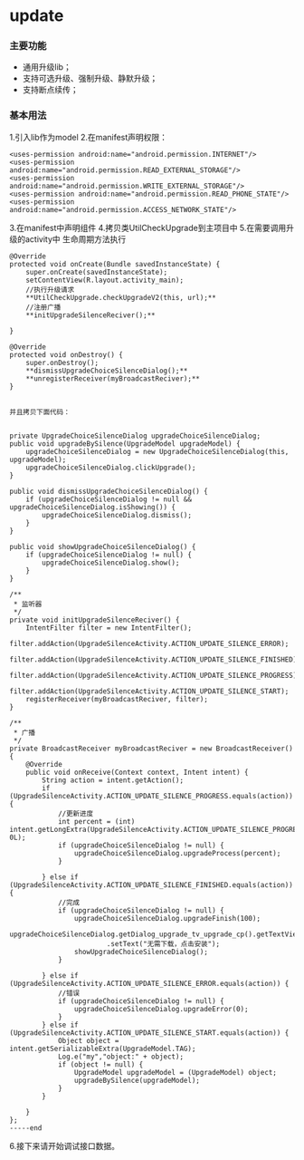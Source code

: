 # update
### 主要功能
- 通用升级lib；
- 支持可选升级、强制升级、静默升级；
- 支持断点续传；
### 基本用法
1.引入lib作为model
2.在manifest声明权限：

    <uses-permission android:name="android.permission.INTERNET"/>
    <uses-permission android:name="android.permission.READ_EXTERNAL_STORAGE"/>
    <uses-permission android:name="android.permission.WRITE_EXTERNAL_STORAGE"/>
    <uses-permission android:name="android.permission.READ_PHONE_STATE"/>
    <uses-permission android:name="android.permission.ACCESS_NETWORK_STATE"/>
3.在manifest中声明组件
        <!--升级组件注册-->
        <activity
            android:name="com.xl.updatelib.UpgradeActivity"
            android:launchMode="singleTask"
            android:screenOrientation="portrait"
            android:theme="@android:style/Theme.Translucent.NoTitleBar"
            android:windowSoftInputMode="stateAlwaysHidden|adjustResize"/>
        <activity
            android:name="com.xl.updatelib.UpgradeSilenceActivity"
            android:launchMode="singleTask"
            android:screenOrientation="portrait"
            android:theme="@android:style/Theme.Translucent.NoTitleBar"
            android:windowSoftInputMode="stateAlwaysHidden|adjustResize"/>
        <service android:name="com.xl.updatelib.service.UpgradeIntentService"/>
        <service android:name="com.xl.updatelib.service.UpgradeSilenceIntentService"/>
        <!--升级组件注册 end -->
4.拷贝类UtilCheckUpgrade到主项目中
5.在需要调用升级的activity中 生命周期方法执行
   
    @Override
    protected void onCreate(Bundle savedInstanceState) {
        super.onCreate(savedInstanceState);
        setContentView(R.layout.activity_main);
        //执行升级请求
        **UtilCheckUpgrade.checkUpgradeV2(this, url);**
        //注册广播
        **initUpgradeSilenceReciver();**

    }
    
    @Override
    protected void onDestroy() {
        super.onDestroy();
        **dismissUpgradeChoiceSilenceDialog();**
        **unregisterReceiver(myBroadcastReciver);**
    }
    
    
    并且拷贝下面代码：


    private UpgradeChoiceSilenceDialog upgradeChoiceSilenceDialog;
    public void upgradeBySilence(UpgradeModel upgradeModel) {
        upgradeChoiceSilenceDialog = new UpgradeChoiceSilenceDialog(this, upgradeModel);
        upgradeChoiceSilenceDialog.clickUpgrade();
    }

    public void dismissUpgradeChoiceSilenceDialog() {
        if (upgradeChoiceSilenceDialog != null && upgradeChoiceSilenceDialog.isShowing()) {
            upgradeChoiceSilenceDialog.dismiss();
        }
    }

    public void showUpgradeChoiceSilenceDialog() {
        if (upgradeChoiceSilenceDialog != null) {
            upgradeChoiceSilenceDialog.show();
        }
    }

    /**
     * 监听器
     */
    private void initUpgradeSilenceReciver() {
        IntentFilter filter = new IntentFilter();
        filter.addAction(UpgradeSilenceActivity.ACTION_UPDATE_SILENCE_ERROR);
        filter.addAction(UpgradeSilenceActivity.ACTION_UPDATE_SILENCE_FINISHED);
        filter.addAction(UpgradeSilenceActivity.ACTION_UPDATE_SILENCE_PROGRESS);
        filter.addAction(UpgradeSilenceActivity.ACTION_UPDATE_SILENCE_START);
        registerReceiver(myBroadcastReciver, filter);
    }

    /**
     * 广播
     */
    private BroadcastReceiver myBroadcastReciver = new BroadcastReceiver() {
        @Override
        public void onReceive(Context context, Intent intent) {
            String action = intent.getAction();
            if (UpgradeSilenceActivity.ACTION_UPDATE_SILENCE_PROGRESS.equals(action)) {
                //更新进度
                int percent = (int) intent.getLongExtra(UpgradeSilenceActivity.ACTION_UPDATE_SILENCE_PROGRESS, 0L);
                if (upgradeChoiceSilenceDialog != null) {
                    upgradeChoiceSilenceDialog.upgradeProcess(percent);
                }

            } else if (UpgradeSilenceActivity.ACTION_UPDATE_SILENCE_FINISHED.equals(action)) {
                //完成
                if (upgradeChoiceSilenceDialog != null) {
                    upgradeChoiceSilenceDialog.upgradeFinish(100);
                    upgradeChoiceSilenceDialog.getDialog_upgrade_tv_upgrade_cp().getTextView()
                            .setText("无需下载，点击安装");
                    showUpgradeChoiceSilenceDialog();
                }

            } else if (UpgradeSilenceActivity.ACTION_UPDATE_SILENCE_ERROR.equals(action)) {
                //错误
                if (upgradeChoiceSilenceDialog != null) {
                    upgradeChoiceSilenceDialog.upgradeError(0);
                }
            } else if (UpgradeSilenceActivity.ACTION_UPDATE_SILENCE_START.equals(action)) {
                Object object = intent.getSerializableExtra(UpgradeModel.TAG);
                Log.e("my","object:" + object);
                if (object != null) {
                    UpgradeModel upgradeModel = (UpgradeModel) object;
                    upgradeBySilence(upgradeModel);
                }
            }

        }
    };
    -----end

6.接下来请开始调试接口数据。


  








